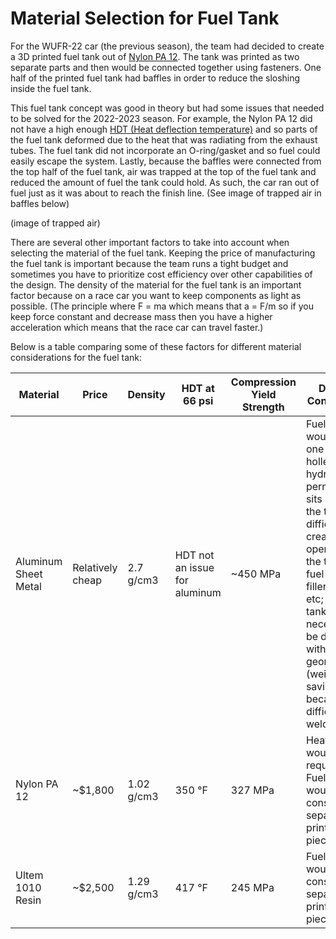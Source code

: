 # Material Selection for Fuel Tank

For the WUFR-22 car (the previous season), the team had decided to create a 3D printed fuel tank out of [Nylon PA 12](https://www.protolabs.com/media/1021634/sls-data-sheet-pa-12-white-f.pdf). The tank was printed as two separate parts and then would be connected together using fasteners. One half of the printed fuel tank had baffles in order to reduce the sloshing inside the fuel tank. 

This fuel tank concept was good in theory but had some issues that needed to be solved for the 2022-2023 season. For example, the Nylon PA 12 did not have a high enough [HDT (Heat deflection temperature)](https://en.wikipedia.org/wiki/Heat_deflection_temperature) and so parts of the fuel tank deformed due to the heat that was radiating from the exhaust tubes. The fuel tank did not incorporate an O-ring/gasket and so fuel could easily escape the system. Lastly, because the baffles were connected from the top half of the fuel tank, air was trapped at the top of the fuel tank and reduced the amount of fuel the tank could hold. As such, the car ran out of fuel just as it was about to reach the finish line. (See image of trapped air in baffles below)

(image of trapped air)

There are several other important factors to take into account when selecting the material of the fuel tank. Keeping the price of manufacturing the fuel tank is important because the team runs a tight budget and sometimes you have to prioritize cost efficiency over other capabilities of the design. The density of the material for the fuel tank is an important factor because on a race car you want to keep components as light as possible. (The principle where F = ma which means that a = F/m so if you keep force constant and decrease mass then you have a higher acceleration which means that the race car can travel faster.)

Below is a table comparing some of these factors for different material considerations for the fuel tank:

| Material | Price | Density | HDT at 66 psi | Compression Yield Strength | Design Constraints |
| --- | --- | --- | --- | --- | --- |
| Aluminum Sheet Metal | Relatively cheap | 2.7 g/cm3 | HDT not an issue for aluminum | ~450 MPa | Fuel tank would be one part; holley hydramat permanently sits inside the tank; It's difficult to create openings in the tank for fuel lines, filler neck, etc; Fuel tank can't necessarily be designed with optimal geometry (weight-savings) because difficult to weld/fold |
| Nylon PA 12 | ~$1,800 | 1.02 g/cm3 | 350 °F | 327 MPa | Heat shield would be required; Fuel tank would consist of 2 separate printed pieces |
| Ultem 1010 Resin | ~$2,500 | 1.29 g/cm3 | 417 °F | 245 MPa | Fuel tank would consist of 2 separate printed pieces |
